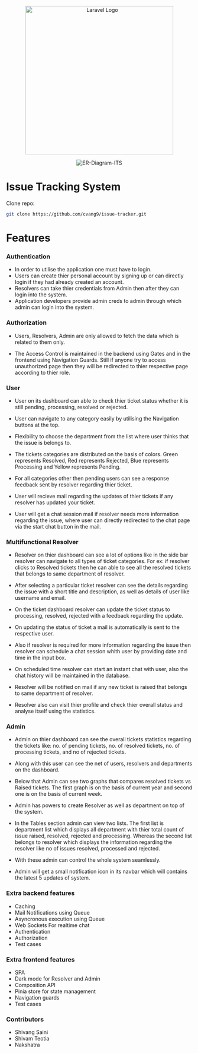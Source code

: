 <p align="center"><a href="https://laravel.com" target="_blank"><img src="https://raw.githubusercontent.com/laravel/art/master/logo-lockup/5%20SVG/2%20CMYK/1%20Full%20Color/laravel-logolockup-cmyk-red.svg" width="400" alt="Laravel Logo"></a></p>
<!-- <img src="https://ibb.co/8sMncnt" ></img> -->
<div align="center">
<img src="https://github.com/cvang9/issue-tracker/blob/main/ER_Diagram%20(ITS).png" align="center" alt="ER-Diagram-ITS"  />
</div>

#  Issue Tracking System


Clone repo: 
```sh
git clone https://github.com/cvang9/issue-tracker.git
```

# Features

###  Authentication

- In order to utilise the application one must have to login.
- Users can create thier personal account by signing up or can directly login if they had already created an account.
- Resolvers can take thier credentials from Admin then after they can login into the system.
- Application developers provide admin creds to admin through which admin can login into the system. 


###  Authorization

- Users, Resolvers, Admin are only allowed to fetch the data which is related to them only.

- The Access Control is maintained in the backend using Gates and in the frontend using Navigation Guards. Still if anyone try to access unauthorized page then they will be redirected to thier respective page according to thier role.


###  User  

- User on its dashboard can able to check thier ticket status whether it is still pending, processing, resolved or rejected.

- User can navigate to any category easily by utilising the Navigation buttons at the top.

- Flexibility to choose the department from the list where user thinks that the issue is belongs to.

- The tickets categories are distributed on the basis of colors.
   Green represents Resolved, Red represents Rejected, Blue represents Processing and Yellow represents Pending.

- For all categories other then pending users can see a response feedback sent by resolver regarding thier ticket. 

- User will recieve mail regarding the updates of thier tickets if any resolver has updated your ticket.

- User will get a chat session mail if resolver needs more information regarding the issue, where user can directly redirected to the chat page via the start chat button in the mail.
 


###  Multifunctional Resolver 

- Resolver on thier dashboard can see a lot of options like in the side bar resolver can navigate to all types of ticket categories.  For ex: if resolver clicks to Resolved tickets then he can able to see all the resolved tickets that belongs to same department of resolver.   

- After selecting a particular ticket resolver can see the details regarding the issue with a short title and description, as well as details of user like username and email.

- On the ticket dashboard resolver can update the ticket status to processing, resolved, rejected with a feedback regarding the update.

- On updating the status of ticket a mail is automatically is sent to the respective user.

- Also if resolver is required for more information regarding the issue then resolver can schedule a chat session whith user by providing date and time in the input box. 

- On scheduled time resolver can start an instant chat with user, also the chat history will be maintained in the database.

- Resolver will be notified on mail if any new ticket is raised that belongs to same department of resolver.

- Resolver also can visit thier profile and check thier overall status and analyse itself using the statistics.


###  Admin 

- Admin on thier dashboard can see the overall tickets statistics regarding the tickets like: no. of pending tickets, no. of resolved tickets, no. of processing tickets, and no of rejected tickets.

- Along with this user can see the net of users, resolvers and departments on the dashboard.

- Below that Admin can see two graphs that compares resolved tickets vs Raised tickets. The first graph is on the basis of current year and second one is on the basis of current week. 

- Admin has powers to create Resolver as well as department on top of the system.

- In the Tables section admin can view two lists. The first list is department list which displays all department with thier total count of issue raised, resolved, rejected and processing. Whereas  the second list belongs to resolver which displays the information regarding the resolver like no of issues resolved, processed and rejected.

- With these admin can control the whole system seamlessly.

- Admin will get a small notification icon in its navbar which will contains the latest 5 updates of system. 

### Extra backend features 

- Caching
- Mail Notifications using Queue
- Asyncronous execution using Queue
- Web Sockets For realtime chat
- Authentication
- Authorization
- Test cases



### Extra frontend features 

- SPA
- Dark mode for Resolver and Admin
- Composition API
- Pinia store for state management
- Navigation guards
- Test cases



### Contributors
 - Shivang Saini
- Shivam Teotia
- Nakshatra
